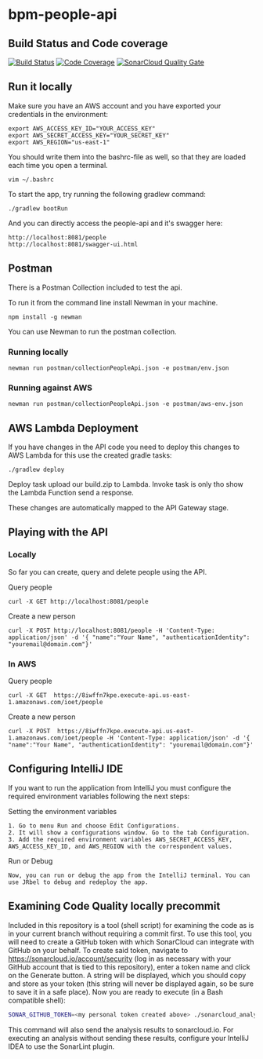
# bpm-people-api

## Build Status and Code coverage

[![Build Status](https://travis-ci.org/ioet/bpm-people-api.svg?branch=master)](https://travis-ci.org/ioet/bpm-people-api)
[![Code Coverage](https://codecov.io/gh/ioet/bpm-people-api/branch/master/graph/badge.svg)](https://codecov.io/gh/ioet/bpm-people-api)
[![SonarCloud Quality Gate](https://sonarcloud.io/api/project_badges/measure?project=ioet_bpm-people-api&metric=alert_status)](https://sonarcloud.io/dashboard?id=ioet_bpm-people-api)

## Run it locally

Make sure you have an AWS account and you have exported your credentials in the environment:

```
export AWS_ACCESS_KEY_ID="YOUR_ACCESS_KEY"
export AWS_SECRET_ACCESS_KEY="YOUR_SECRET_KEY"
export AWS_REGION="us-east-1"
```

You should write them into the bashrc-file as well, so that they are loaded each time you open a terminal.
```
vim ~/.bashrc
```

To start the app, try running the following gradlew command:
```
./gradlew bootRun
```

And you can directly access the people-api and it's swagger here:
```
http://localhost:8081/people
http://localhost:8081/swagger-ui.html
```

## Postman
There is a Postman Collection included to test the api.

To run it from the command line install Newman in your machine.

```
npm install -g newman
```

You can use Newman to run the postman collection.

### Running locally
```
newman run postman/collectionPeopleApi.json -e postman/env.json
```

### Running against AWS
```
newman run postman/collectionPeopleApi.json -e postman/aws-env.json
```


## AWS Lambda Deployment
If you have changes in the API code you need to deploy this changes to AWS Lambda for this use the created gradle tasks:

```
./gradlew deploy
```
Deploy task upload our build.zip to Lambda.
Invoke task is only tho show the Lambda Function send a response.

These changes are automatically mapped to the API Gateway stage.

## Playing with the API

### Locally
So far you can create, query and delete people using the API.

Query people

```
curl -X GET http://localhost:8081/people
```


Create a new person

```
curl -X POST http://localhost:8081/people -H 'Content-Type: application/json' -d '{ "name":"Your Name", "authenticationIdentity": "youremail@domain.com"}'
```

### In AWS
Query people
```
curl -X GET  https://8iwffn7kpe.execute-api.us-east-1.amazonaws.com/ioet/people
```


Create a new person

```
curl -X POST  https://8iwffn7kpe.execute-api.us-east-1.amazonaws.com/ioet/people -H 'Content-Type: application/json' -d '{ "name":"Your Name", "authenticationIdentity": "youremail@domain.com"}'
```
## Configuring IntelliJ IDE
If you want to run the application from IntelliJ you must configure the required environment variables following the next steps:

Setting the environment variables

```
1. Go to menu Run and choose Edit Configurations.
2. It will show a configurations window. Go to the tab Configuration.
3. Add the required environment variables AWS_SECRET_ACCESS_KEY, AWS_ACCESS_KEY_ID, and AWS_REGION with the correspondent values.
```

Run or Debug

```
Now, you can run or debug the app from the IntelliJ terminal. You can use JRbel to debug and redeploy the app.
```

## Examining Code Quality locally precommit

Included in this repository is a tool (shell script) for examining the code as is in your current branch without requiring a commit first. To use this tool, you will need to create a GitHub token with which SonarCloud can integrate with GitHub on your behalf. To create said token, navigate to https://sonarcloud.io/account/security (log in as necessary with your GitHub account that is tied to this repository), enter a token name and click on the Generate button. A string will be displayed, which you should copy and store as your token (this string will never be displayed again, so be sure to save it in a safe place). Now you are ready to execute (in a Bash compatible shell):

```bash
SONAR_GITHUB_TOKEN=<my personal token created above> ./sonarcloud_analyze.sh
```
This command will also send the analysis results to sonarcloud.io. For executing an analysis without sending these results, configure your IntelliJ IDEA to use the SonarLint plugin.
